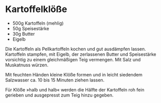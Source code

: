 # Kartoffelklöße

* 500g Kartoffeln (mehlig)
* 50g Speisestärke
* 30g Butter
* Eigelb

Die Kartoffeln als Pellkartoffeln kochen und gut ausdämpfen lassen. Kartoffeln stampfen,
mit Eigelb, der zerlassenen Butter und Speisestärke vorsichtig zu einem gleichmäßigen Teig
vermengen. Mit Salz und Muskatnuss würzen.

Mit feuchten Händen kleine Klöße formen und in leicht siedendem Salzwasser ca. 10 bis 15 Minuten
ziehen lassen.

Für Klöße »halb und halb« werden die Hälfte der Kartoffeln roh fein gerieben und ausgepresst zum Teig hinzu gegeben.

